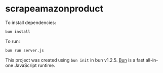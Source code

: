 # scrapeamazonproduct

To install dependencies:

```bash
bun install
```

To run:

```bash
bun run server.js
```

This project was created using `bun init` in bun v1.2.5. [Bun](https://bun.sh) is a fast all-in-one JavaScript runtime.
